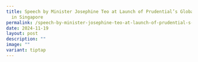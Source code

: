 ```yaml
---
title: Speech by Minister Josephine Teo at Launch of Prudential’s Global AI Lab
  in Singapore
permalink: /speech-by-minister-josephine-teo-at-launch-of-prudential-s-global-ai-lab-in-singapore/
date: 2024-11-19
layout: post
description: ""
image: ""
variant: tiptap
---
```

